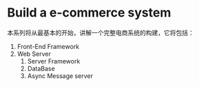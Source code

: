 # Build a e-commerce system

本系列将从最基本的开始，讲解一个完整电商系统的构建，它将包括：

1. Front-End Framework
2. Web Server
   1. Server Framework
   2. DataBase
   3. Async Message server